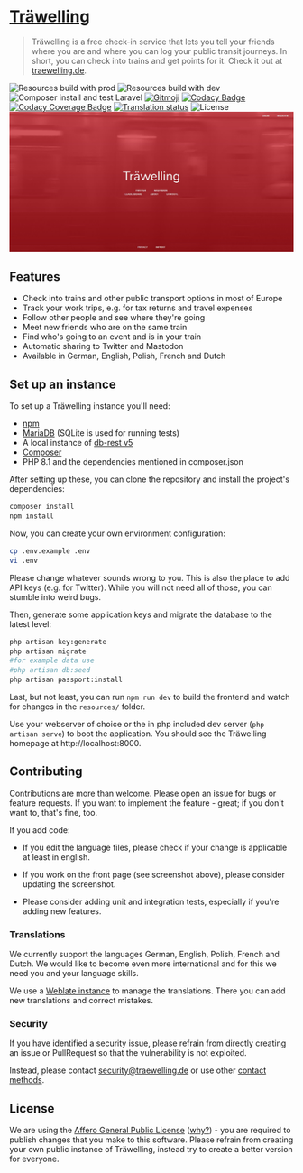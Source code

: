 # [Träwelling](https://traewelling.de)

> Träwelling is a free check-in service that lets you tell your friends where you are and where you can log your public transit journeys. In short, you can check into trains and get points for it. Check it out at [traewelling.de](https://traewelling.de).

![Resources build with `prod`](https://img.shields.io/github/workflow/status/Traewelling/traewelling/Resources%20build%20with%20%60prod%60?label=npm%20prod&logo=github)
![Resources build with `dev`](https://img.shields.io/github/workflow/status/Traewelling/traewelling/Resources%20build%20with%20%60dev%60?label=npm%20dev&logo=github)
![Composer install and test Laravel](https://img.shields.io/github/workflow/status/Traewelling/traewelling/Laravel?label=Laravel&logo=github)
[![Gitmoji](https://img.shields.io/badge/gitmoji-%20😜%20😍-FFDD67.svg)](https://gitmoji.dev)
[![Codacy Badge](https://img.shields.io/codacy/grade/60765ceacee5494184476eae9bf27a1f)](https://app.codacy.com/gh/Traewelling/traewelling?utm_source=github.com&utm_medium=referral&utm_content=Traewelling/traewelling&utm_campaign=Badge_Grade_Dashboard)
[![Codacy Coverage Badge](https://img.shields.io/codacy/coverage/60765ceacee5494184476eae9bf27a1f)](https://www.codacy.com/gh/Traewelling/traewelling/dashboard?utm_source=github.com&utm_medium=referral&utm_content=Traewelling/traewelling&utm_campaign=Badge_Coverage)
[![Translation status](https://weblate.bubu1.eu/widgets/trawelling/-/common/svg-badge.svg)](https://weblate.bubu1.eu/engage/trawelling/)
![License](https://img.shields.io/github/license/traewelling/traewelling)
[![Träwelling Screenshot](traewelling.jpg)](https://traewelling.de)

## Features

* Check into trains and other public transport options in most of Europe
* Track your work trips, e.g. for tax returns and travel expenses
* Follow other people and see where they're going
* Meet new friends who are on the same train
* Find who's going to an event and is in your train
* Automatic sharing to Twitter and Mastodon
* Available in German, English, Polish, French and Dutch

## Set up an instance

To set up a Träwelling instance you'll need:

* [npm](https://docs.npmjs.com/downloading-and-installing-node-js-and-npm)
* [MariaDB](https://mariadb.org/download) (SQLite is used for running tests)
* A local instance of [db-rest v5](https://github.com/derhuerst/db-rest/tree/5)
* [Composer](https://getcomposer.org/download/)
* PHP 8.1 and the dependencies mentioned in composer.json

After setting up these, you can clone the repository and install the project's dependencies:

```sh
composer install
npm install
```

Now, you can create your own environment configuration:

```sh
cp .env.example .env
vi .env
```

Please change whatever sounds wrong to you. This is also the place to add API keys (e.g. for Twitter). While you will
not need all of those, you can stumble into weird bugs.

Then, generate some application keys and migrate the database to the latest level:

```sh
php artisan key:generate
php artisan migrate 
#for example data use 
#php artisan db:seed
php artisan passport:install
```

Last, but not least, you can run `npm run dev` to build the frontend and watch for changes in the `resources/` folder.

Use your webserver of choice or the in php included dev server (`php artisan serve`) to boot the application. You should
see the Träwelling homepage at http://localhost:8000.

## Contributing

Contributions are more than welcome. Please open an issue for bugs or feature requests. If you want to implement the
feature - great; if you don't want to, that's fine, too.

If you add code:

* If you edit the language files, please check if your change is applicable at least in english.

* If you work on the front page (see screenshot above), please consider updating the screenshot.

* Please consider adding unit and integration tests, especially if you're adding new features.

### Translations

We currently support the languages German, English, Polish, French and Dutch. We would like to become even more
international and for this we need you and your language skills.

We use a [Weblate instance](https://weblate.bubu1.eu/projects/trawelling/) to manage the translations. There you can add
new translations and correct mistakes.

### Security

If you have identified a security issue, please refrain from directly creating an issue or PullRequest so that the
vulnerability is not exploited.

Instead, please contact security@traewelling.de or use other [contact methods](https://traewelling.de/security.txt).

## License

We are using the [Affero General Public License](/LICENSE) ([why?](http://www.gnu.org/licenses/why-affero-gpl)) - you
are required to publish changes that you make to this software. Please refrain from creating your own public instance of
Träwelling, instead try to create a better version for everyone.
